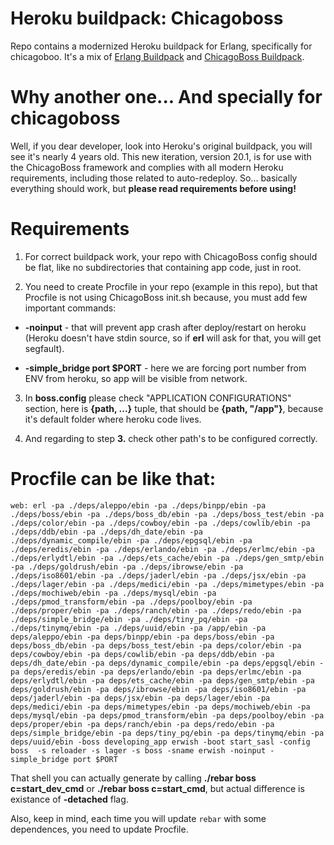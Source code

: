 # Heroku buildpack: Chicagoboss

Repo contains a modernized Heroku buildpack for Erlang, specifically for chicagoboo. It's a mix of [Erlang Buildpack](https://github.com/jazzystring1/heroku-buildpack-erlang) and [ChicagoBoss Buildpack](https://github.com/cstar/heroku-buildpack-chicagoboss).

# Why another one... And specially for chicagoboss

Well, if you dear developer, look into Heroku's original buildpack, you will see it's nearly 4 years old. This new iteration, version 20.1, is for use with the ChicagoBoss framework and complies with all modern Heroku requirements, including those related to auto-redeploy. So... basically everything should work, but **please read requirements before using!**

# Requirements

1. For correct buildpack work, your repo with ChicagoBoss config should be flat, like no subdirectories that containing app code, just in root.

2. You need to create Procfile in your repo (example in this repo), but that Procfile is not using ChicagoBoss init.sh because, you must add few important commands:

- **-noinput** - that will prevent app crash after deploy/restart on heroku (Heroku doesn't have stdin source, so if **erl** will ask for that, you will get segfault).

- **-simple_bridge port $PORT** - here we are forcing port number from ENV from heroku, so app will be visible from network.

3. In **boss.config** please check "APPLICATION CONFIGURATIONS" section, here is **{path, ...}** tuple, that should be **{path, "/app"}**, because it's default folder where heroku code lives.

4. And regarding to step **3.** check other path's to be configured correctly.

# Procfile can be like that:

```
web: erl -pa ./deps/aleppo/ebin -pa ./deps/binpp/ebin -pa ./deps/boss/ebin -pa ./deps/boss_db/ebin -pa ./deps/boss_test/ebin -pa ./deps/color/ebin -pa ./deps/cowboy/ebin -pa ./deps/cowlib/ebin -pa ./deps/ddb/ebin -pa ./deps/dh_date/ebin -pa ./deps/dynamic_compile/ebin -pa ./deps/epgsql/ebin -pa ./deps/eredis/ebin -pa ./deps/erlando/ebin -pa ./deps/erlmc/ebin -pa ./deps/erlydtl/ebin -pa ./deps/ets_cache/ebin -pa ./deps/gen_smtp/ebin -pa ./deps/goldrush/ebin -pa ./deps/ibrowse/ebin -pa ./deps/iso8601/ebin -pa ./deps/jaderl/ebin -pa ./deps/jsx/ebin -pa ./deps/lager/ebin -pa ./deps/medici/ebin -pa ./deps/mimetypes/ebin -pa ./deps/mochiweb/ebin -pa ./deps/mysql/ebin -pa ./deps/pmod_transform/ebin -pa ./deps/poolboy/ebin -pa ./deps/proper/ebin -pa ./deps/ranch/ebin -pa ./deps/redo/ebin -pa ./deps/simple_bridge/ebin -pa ./deps/tiny_pq/ebin -pa ./deps/tinymq/ebin -pa ./deps/uuid/ebin -pa /app/ebin -pa deps/aleppo/ebin -pa deps/binpp/ebin -pa deps/boss/ebin -pa deps/boss_db/ebin -pa deps/boss_test/ebin -pa deps/color/ebin -pa deps/cowboy/ebin -pa deps/cowlib/ebin -pa deps/ddb/ebin -pa deps/dh_date/ebin -pa deps/dynamic_compile/ebin -pa deps/epgsql/ebin -pa deps/eredis/ebin -pa deps/erlando/ebin -pa deps/erlmc/ebin -pa deps/erlydtl/ebin -pa deps/ets_cache/ebin -pa deps/gen_smtp/ebin -pa deps/goldrush/ebin -pa deps/ibrowse/ebin -pa deps/iso8601/ebin -pa deps/jaderl/ebin -pa deps/jsx/ebin -pa deps/lager/ebin -pa deps/medici/ebin -pa deps/mimetypes/ebin -pa deps/mochiweb/ebin -pa deps/mysql/ebin -pa deps/pmod_transform/ebin -pa deps/poolboy/ebin -pa deps/proper/ebin -pa deps/ranch/ebin -pa deps/redo/ebin -pa deps/simple_bridge/ebin -pa deps/tiny_pq/ebin -pa deps/tinymq/ebin -pa deps/uuid/ebin -boss developing_app erwish -boot start_sasl -config boss  -s reloader -s lager -s boss -sname erwish -noinput -simple_bridge port $PORT
```

That shell you can actually generate by calling **./rebar boss c=start_dev_cmd** or **./rebar boss c=start_cmd**, but actual difference is existance of **-detached** flag.

Also, keep in mind, each time you will update `rebar` with some dependences, you need to update Procfile.
